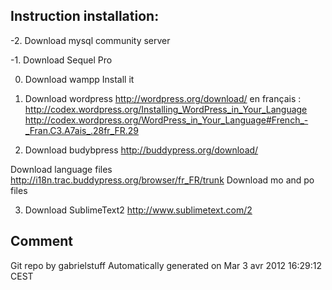 ## Instruction installation:

-2. Download mysql community server

-1. Download Sequel Pro

0. Download wampp
    Install it

1. Download wordpress 
  http://wordpress.org/download/
  en français :
    http://codex.wordpress.org/Installing_WordPress_in_Your_Language
    http://codex.wordpress.org/WordPress_in_Your_Language#French_-_Fran.C3.A7ais_.28fr_FR.29

2. Download budybpress
  http://buddypress.org/download/

  Download language files
    http://i18n.trac.buddypress.org/browser/fr_FR/trunk
    Download mo and po files

3. Download SublimeText2
  http://www.sublimetext.com/2


## Comment

Git repo by gabrielstuff
 Automatically generated on Mar  3 avr 2012 16:29:12 CEST
